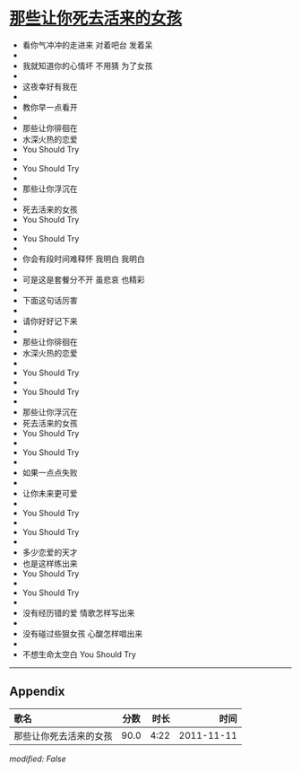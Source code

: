 # [那些让你死去活来的女孩](https://music.163.com/song?id=5418001)

* 看你气冲冲的走进来 对着吧台 发着呆
* 
* 我就知道你的心情坏 不用猜 为了女孩
* 
* 这夜幸好有我在
* 
* 教你早一点看开
* 
* 那些让你徘徊在
* 水深火热的恋爱
* You Should Try
* 
* You Should Try
* 
* 那些让你浮沉在
* 
* 死去活来的女孩
* You Should Try
* 
* You Should Try
* 
* 你会有段时间难释怀 我明白 我明白
* 
* 可是这是套餐分不开 虽悲哀 也精彩
* 
* 下面这句话厉害
* 
* 请你好好记下来
* 
* 那些让你徘徊在
* 水深火热的恋爱
* 
* You Should Try
* 
* You Should Try
* 
* 那些让你浮沉在
* 死去活来的女孩
* You Should Try
* 
* You Should Try
* 
* 如果一点点失败
* 
* 让你未来更可爱
* 
* You Should Try
* 
* You Should Try
* 
* 多少恋爱的天才
* 也是这样练出来
* You Should Try
* 
* You Should Try
* 
* 没有经历错的爱 情歌怎样写出来
* 
* 没有碰过些狠女孩 心酸怎样唱出来
* 
* 不想生命太空白 You Should Try


---

## Appendix

|歌名|分数|时长|时间|
|:---|:---:|---:|---:|
|那些让你死去活来的女孩|90.0|4:22|2011-11-11

*modified: False*